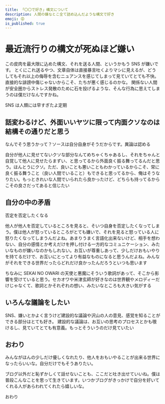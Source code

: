 ```yaml
---
title: 「〇〇で好き」構文について
description: 人間の嫌なとこ全て詰め込んだような構文で好き
emoji: 😡
is_published: true
---
```


# 最近流行りの構文が死ぬほど嫌い

この皮肉を最大限に込めた構文、それを送る人間、というかもう SNS が嫌いです。
とくにこれ送るやつ、文章自体は直接暴言吐くよりマシに見えるが、どうしてもそれ以上の侮辱を含むニュアンスを感じてしまって見ていてとても不快。直接的な誹謗中傷じゃないからこそ、たちが悪く感じるのかな。
関係ない人間が安全圏からストレス発散のために石を投げるような、そんな行為に思えてしまうのは僕だけなんですかね。

SNS は人類には早すぎたよ定期

## 話変わるけど、外面いいヤツに限って内面クソなのは結構その通りだと思う

なんでそう思うかって？ソースは自分自身がそうだからです。異論は認める

自分が他人に見せてないクソな部分なんてめちゃくちゃあるし、それをちゃんと自覚して他人に見せたらまずい、と思ってるから外面良く振る舞ってるんだと思う。ほんとうにクソ。ただ、良いことも悪いこともわかっているからこそ、常に良く振る舞うこと（良い人間でいること）もできると思ってるから、俺はそうなりたい。もっときれいな人間でいられたら良かったけど、どちらも持ってるからこその良さだってあると信じたい

## 自分の中の矛盾

否定を否定したくなる

他人が他人を否定しているところを見ると、そいつ自身を否定したくなってしまう。僕は他人が怒っているところがとても嫌いで、それを見ると怒っている人に怒りたくなってしまうんだよね。あまりうまく言語化出来ないけど、相手を想わない、自分の感情とか考えだけを押し付ける一方的なコミュニケーション、みたいなものが嫌いなのかもしれない。お互いが尊重しあって、少しだけおもいやりを持てるだけで、お互いにとってより有益なものになると思うんだよね。みんながそれをできる世界だったらどれだけ良かったんだろうといつも思います

ちなみに SEKAI NO OWARI の天使と悪魔にそういう歌詞があって、そこから影響を受けていると思う。セカオワや米津玄師が好きなのは世界観やメロディーだけじゃなくて、歌詞とかそれぞれの想い、みたいなところも大きい気がする

## いろんな議論をしたい

SNS、嫌いとかよく言うけど建設的な議論や沢山の人の意見、感覚を知ることができる部分はとても好き。
建設的な議論は、お互いの思考のプロセスとかも覗けるし、見ていてとても有意義。もっとそういうのだけ見ていたい

## おわり

みんながほんの少しだけ優しくなれたり、他人をおもいやることが出来る世界になったらいいな。自分だけでもそうありたい。

ブログ以外だと恥ずかしくて話せないことも、ここだと吐き出せていいね。僕は普段こんなことを思って生きています。いつかブログがきっかけで自分を好いてくれる人があらわれてくれたら嬉しいな。

おわり
